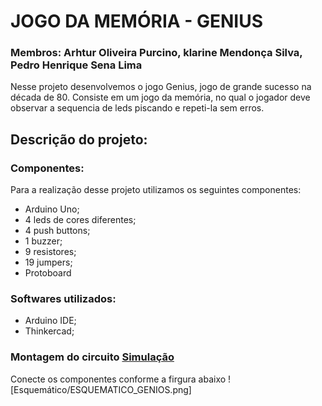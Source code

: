# JOGO DA MEMÓRIA - GENIUS
   ### Membros: Arhtur Oliveira Purcino, klarine Mendonça Silva, Pedro Henrique Sena Lima
   Nesse projeto desenvolvemos o jogo Genius, jogo de grande sucesso na década de 80. Consiste em um jogo da memória, no qual o jogador deve observar a sequencia de leds piscando e repeti-la sem erros. 

## Descrição do projeto:
### Componentes:
   Para a realização desse projeto utilizamos os seguintes componentes:
   - Arduino Uno;
   - 4 leds de cores diferentes;
   - 4 push buttons;
   - 1 buzzer;
   - 9 resistores;
   - 19 jumpers;
   - Protoboard
### Softwares utilizados:
   - Arduino IDE;
   - Thinkercad;
### Montagem do circuito [Simulação](https://www.tinkercad.com/things/8TiDhaiXTgY-stunning-borwo/editel?sharecode=ec7bfpsGE1sXplnLPmfAaP4-AOo3FD9d2W1bEdCW9Pw)
   Conecte os componentes conforme a firgura abaixo
   ![Esquemático/ESQUEMATICO_GENIOS.png]
  

